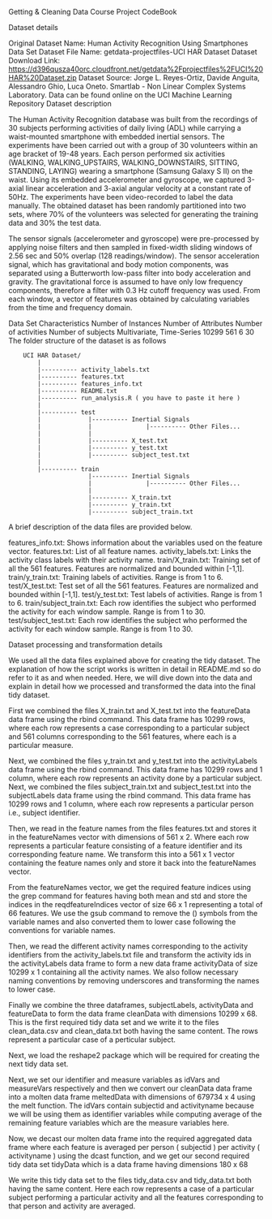 Getting & Cleaning Data Course Project CodeBook

Dataset details

Original Dataset Name: Human Activity Recognition Using Smartphones Data Set
Dataset File Name: getdata-projectfiles-UCI HAR Dataset
Dataset Download Link: https://d396qusza40orc.cloudfront.net/getdata%2Fprojectfiles%2FUCI%20HAR%20Dataset.zip
Dataset Source: Jorge L. Reyes-Ortiz, Davide Anguita, Alessandro Ghio, Luca Oneto. Smartlab - Non Linear Complex Systems Laboratory. Data can be found online on the UCI Machine Learning Repository
Dataset description

The Human Activity Recognition database was built from the recordings of 30 subjects performing activities of daily living (ADL) while carrying a waist-mounted smartphone with embedded inertial sensors. The experiments have been carried out with a group of 30 volunteers within an age bracket of 19-48 years. Each person performed six activities (WALKING, WALKING_UPSTAIRS, WALKING_DOWNSTAIRS, SITTING, STANDING, LAYING) wearing a smartphone (Samsung Galaxy S II) on the waist. Using its embedded accelerometer and gyroscope, we captured 3-axial linear acceleration and 3-axial angular velocity at a constant rate of 50Hz. The experiments have been video-recorded to label the data manually. The obtained dataset has been randomly partitioned into two sets, where 70% of the volunteers was selected for generating the training data and 30% the test data.

The sensor signals (accelerometer and gyroscope) were pre-processed by applying noise filters and then sampled in fixed-width sliding windows of 2.56 sec and 50% overlap (128 readings/window). The sensor acceleration signal, which has gravitational and body motion components, was separated using a Butterworth low-pass filter into body acceleration and gravity. The gravitational force is assumed to have only low frequency components, therefore a filter with 0.3 Hz cutoff frequency was used. From each window, a vector of features was obtained by calculating variables from the time and frequency domain.

Data Set Characteristics	Number of Instances	Number of Attributes	Number of activities	Number of subjects
Multivariate, Time-Series	10299	561	6	30
The folder structure of the dataset is as follows

		UCI HAR Dataset/                                                                                  
   			|                                                                                               
   			|---------- activity_labels.txt                                                                 
   			|---------- features.txt                                                                        
   			|---------- features_info.txt                                                                  
   			|---------- README.txt                                                                  
   			|---------- run_analysis.R ( you have to paste it here )                                                                   
   			|                                                                                             
   			|---------- test                                                                                
   			|             |---------- Inertial Signals                                             
   			|             |               |---------- Other Files...                               
            |             |                                                   
   			|             |---------- X_test.txt                                                   
   			|             |---------- y_test.txt                                                  
   			|             |---------- subject_test.txt                                            
   			|                                                                                     
   			|---------- train                                                                      
   			              |---------- Inertial Signals                                            
   			              |               |---------- Other Files...                            
   			              |                                                                       
   			              |---------- X_train.txt                                                
   			              |---------- y_train.txt                                                 
   			              |---------- subject_train.txt  

A brief description of the data files are provided below.

features_info.txt: Shows information about the variables used on the feature vector.
features.txt: List of all feature names.
activity_labels.txt: Links the activity class labels with their activity name.
train/X_train.txt: Training set of all the 561 features. Features are normalized and bounded within [-1,1].
train/y_train.txt: Training labels of activities. Range is from 1 to 6.
test/X_test.txt: Test set of all the 561 features. Features are normalized and bounded within [-1,1].
test/y_test.txt: Test labels of activities. Range is from 1 to 6.
train/subject_train.txt: Each row identifies the subject who performed the activity for each window sample. Range is from 1 to 30.
test/subject_test.txt: Each row identifies the subject who performed the activity for each window sample. Range is from 1 to 30.


Dataset processing and transformation details

We used all the data files explained above for creating the tidy dataset. The explanation of how the script works is written in detail in README.md so do refer to it as and when needed. Here, we will dive down into the data and explain in detail how we processed and transformed the data into the final tidy dataset.


First we combined the files X_train.txt and X_test.txt into the featureData data frame using the rbind command. This data frame has 10299 rows, where each row represents a case corresponding to a particular subject and 561 columns corresponding to the 561 features, where each is a particular measure.


Next, we combined the files y_train.txt and y_test.txt into the activityLabels data frame using the rbind command. This data frame has 10299 rows and 1 column, where each row represents an activity done by a particular subject.
Next, we combined the files subject_train.txt and subject_test.txt into the subjectLabels data frame using the rbind command. This data frame has 10299 rows and 1 column, where each row represents a particular person i.e., subject identifier.


Then, we read in the feature names from the files features.txt and stores it in the featureNames vector with dimensions of 561 x 2. Where each row represents a particular feature consisting of a feature identifier and its corresponding feature name. We transform this into a 561 x 1 vector containing the feature names only and store it back into the featureNames vector.


From the featureNames vector, we get the required feature indices using the grep command for features having both mean and std and store the indices in the reqdfeatureIndices vector of size 66 x 1 representing a total of 66 features. We use the gsub command to remove the () symbols from the variable names and also converted them to lower case following the conventions for variable names.


Then, we read the different activity names corresponding to the activity identifiers from the activity_labels.txt file and transform the activity ids in the activityLabels data frame to form a new data frame activityData of size 10299 x 1 containing all the activity names. We also follow necessary naming conventions by removing underscores and transforming the names to lower case.


Finally we combine the three dataframes, subjectLabels, activityData and featureData to form the data frame cleanData with dimensions 10299 x 68. This is the first required tidy data set and we write it to the files clean_data.csv and clean_data.txt both having the same content. The rows represent a particular case of a perticular subject.


Next, we load the reshape2 package which will be required for creating the next tidy data set.


Next, we set our identifier and measure variables as idVars and measureVars respectively and then we convert our cleanData data frame into a molten data frame meltedData with dimensions of 679734 x 4 using the melt function. The idVars contain subjectid and activityname because we will be using them as identifier variables while computing average of the remaining feature variables which are the measure variables here.


Now, we decast our molten data frame into the required aggregated data frame where each feature is averaged per person ( subjectid ) per activity ( activityname ) using the dcast function, and we get our second required tidy data set tidyData which is a data frame having dimensions 180 x 68


We write this tidy data set to the files tidy_data.csv and tidy_data.txt both having the same content. Here each row represents a case of a particular subject performing a particular activity and all the features corresponding to that person and activity are averaged.
